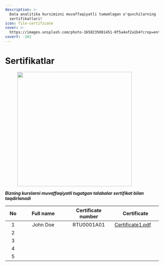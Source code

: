 ```yaml
---
description: >-
  Data analitika kursimizni muvaffaqiyatli tumomlagan o'quvchilarning
  sertifikatlari!
icon: file-certificate
cover: >-
  https://images.unsplash.com/photo-1658235081451-0f5a4af2a1b4?crop=entropy&cs=srgb&fm=jpg&ixid=M3wxOTcwMjR8MHwxfHNlYXJjaHwxMHx8Q2VydGlmaWNhdGlvbnxlbnwwfHx8fDE3NDg2NjcxMzB8MA&ixlib=rb-4.1.0&q=85
coverY: -282
---
```


# Sertifikatlar

<figure><img src="https://c0.klipartz.com/pngpicture/88/146/gratis-png-ilustracion-de-certificado-plantilla-de-certificado.png" alt="" width="375"><figcaption></figcaption></figure>

_**Bizning kurslarni muvaffaqiyatli tugatgan talabalar sertifikat bilan taqdirlanadi**_

<table><thead><tr><th width="60" align="center">No</th><th width="276" align="center">Full name</th><th width="190" align="center">Certificate number</th><th width="168" data-type="files">Certificate</th></tr></thead><tbody><tr><td align="center">1</td><td align="center">John Doe</td><td align="center">RTU0001A01</td><td><a href="../.gitbook/assets/Certificate1.pdf">Certificate1.pdf</a></td></tr><tr><td align="center">2</td><td align="center"></td><td align="center"></td><td></td></tr><tr><td align="center">3</td><td align="center"></td><td align="center"></td><td></td></tr><tr><td align="center">4</td><td align="center"></td><td align="center"></td><td></td></tr><tr><td align="center">5</td><td align="center"></td><td align="center"></td><td></td></tr></tbody></table>


